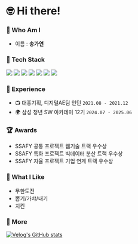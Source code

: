 # 🤓 Hi there!

### 🌱 Who Am I
- 이름 : __송가연__

### 🔧 Tech Stack
  <div>
    <img src="https://img.shields.io/badge/python-3776AB?style=for-the-badge&logo=python&logoColor=white">
    <img src="https://img.shields.io/badge/javascript-F7DF1E?style=for-the-badge&logo=javascript&logoColor=white">
    <img src="https://img.shields.io/badge/react-61DAFB?style=for-the-badge&logo=react&logoColor=white">
    <img src="https://img.shields.io/badge/next.js-000000?style=for-the-badge&logo=nextdotjs&logoColor=white">
    <img src="https://img.shields.io/badge/vue.js-4FC08D?style=for-the-badge&logo=vue.js&logoColor=white">
    <img src="https://img.shields.io/badge/django-092E20?style=for-the-badge&logo=django&logoColor=white">
    <img src="https://img.shields.io/badge/node.js-5FA04E?style=for-the-badge&logo=nodedotjs&logoColor=white"/>
    <br>

### 📝 Experience
- 📺 대홍기획, 디지털AE팀 인턴 <code>2021.08 - 2021.12</code>
- 🌍 삼성 청년 SW 아카데미 12기 <code>2024.07 - 2025.06</code>

### 🏆 Awards
- SSAFY 공통 프로젝트 웹기술 트랙 우수상
- SSAFY 특화 프로젝트 빅데이터 분산 트랙 우수상
- SSAFY 자율 프로젝트 기업 연계 트랙 우수상

### 🥸 What I Like
- 무한도전
- 뽑기/가챠/내기
- 치킨

### 💩 More
[![Velog's GitHub stats](https://velog-readme-stats.vercel.app/api?name=rk_yeon)](https://velog.io/@rk_yeon/posts)

